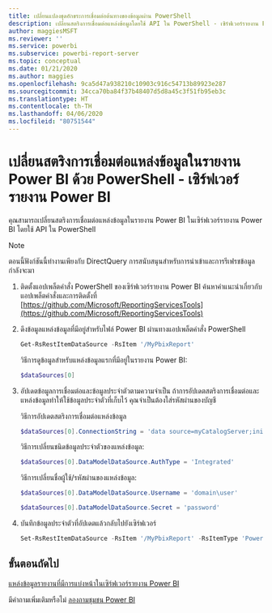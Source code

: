 ```yaml
---
title: เปลี่ยนแปลงชุดอักขระการเชื่อมต่อต้นทางของข้อมูลผ่าน PowerShell
description: เปลี่ยนสตริงการเชื่อมต่อแหล่งข้อมูลโดยใช้ API ใน PowerShell - เซิร์ฟเวอร์รายงาน Power BI
author: maggiesMSFT
ms.reviewer: ''
ms.service: powerbi
ms.subservice: powerbi-report-server
ms.topic: conceptual
ms.date: 01/21/2020
ms.author: maggies
ms.openlocfilehash: 9ca5d47a938210c10903c916c54713b89923e287
ms.sourcegitcommit: 34cca70ba84f37b48407d5d8a45c3f51fb95eb3c
ms.translationtype: HT
ms.contentlocale: th-TH
ms.lasthandoff: 04/06/2020
ms.locfileid: "80751544"
---
```

# <a name="change-data-source-connection-strings-in-power-bi-reports-with-powershell---power-bi-report-server"></a>เปลี่ยนสตริงการเชื่อมต่อแหล่งข้อมูลในรายงาน Power BI ด้วย PowerShell - เซิร์ฟเวอร์รายงาน Power BI


คุณสามารถเปลี่ยนสตริงการเชื่อมต่อแหล่งข้อมูลในรายงาน Power BI ในเซิร์ฟเวอร์รายงาน Power BI โดยใช้ API ใน PowerShell 

> [!NOTE]
> ตอนนี้ฟังก์ชันนี้ทำงานเพียงกับ DirectQuery การสนับสนุนสำหรับการนำเข้าและการรีเฟรชข้อมูลกำลังจะมา

1. ติดตั้งแอปเพล็ตคำสั่ง PowerShell ของเซิร์ฟเวอร์รายงาน Power BI ค้นหาคำแนะนำเกี่ยวกับแอปเพล็ตคำสั่งและการติดตั้งที่ [https://github.com/Microsoft/ReportingServicesTools](https://github.com/Microsoft/ReportingServicesTools) 

2. ดึงข้อมูลแหล่งข้อมูลที่มีอยู่สำหรับไฟล์ Power BI ผ่านทางแอปเพล็ตคำสั่ง PowerShell

    ```powershell
    Get-RsRestItemDataSource -RsItem '/MyPbixReport'
    ```

    วิธีการดูข้อมูลสำหรับแหล่งข้อมูลแรกที่มีอยู่ในรายงาน Power BI: 

    ```powershell
    $dataSources[0]
    ```

3. อัปเดตข้อมูลการเชื่อมต่อและข้อมูลประจำตัวตามความจำเป็น ถ้าการอัปเดตสตริงการเชื่อมต่อและแหล่งข้อมูลทำให้ใช้ข้อมูลประจำตัวที่เก็บไว้ คุณจำเป็นต้องใส่รหัสผ่านของบัญชี 

    วิธีการอัปเดตสตริงการเชื่อมต่อแหล่งข้อมูล

    ```powershell
    $dataSources[0].ConnectionString = 'data source=myCatalogServer;initial catalog=ReportServer;persist security info=False' 
    ```

    วิธีการเปลี่ยนชนิดข้อมูลประจำตัวของแหล่งข้อมูล:

    ```powershell
    $dataSources[0].DataModelDataSource.AuthType = 'Integrated'
    ```

    วิธีการเปลี่ยนชื่อผู้ใช้/รหัสผ่านของแหล่งข้อมูล:

    ```powershell
    $dataSources[0].DataModelDataSource.Username = 'domain\user'
    ```
    ```powershell
    $dataSources[0].DataModelDataSource.Secret = 'password'
    ```

4. บันทึกข้อมูลประจำตัวที่อัปเดตแล้วกลับไปยังเซิร์ฟเวอร์

    ```powershell
    Set-RsRestItemDataSource -RsItem '/MyPbixReport' -RsItemType 'PowerBIReport' -DataSources $dataSources
    ```

## <a name="next-steps"></a>ขั้นตอนถัดไป

[แหล่งข้อมูลรายงานที่มีการแบ่งหน้าในเซิร์ฟเวอร์รายงาน Power BI](connect-data-sources.md) 

มีคำถามเพิ่มเติมหรือไม่ [ลองถามชุมชน Power BI](https://community.powerbi.com/)
